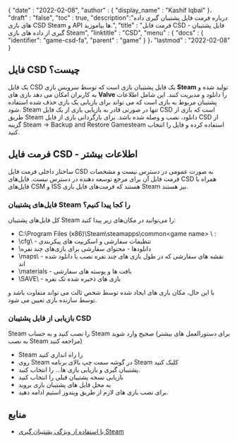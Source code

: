 {
  "date" : "2022-02-08",
  "author" : {
    "display_name" : "Kashif Iqbal"
}،
  "draft" : "false",
  "toc" : true,
  "description":"درباره فرمت فایل پشتیبان گیری داده های بازی CSD Steam و API ها بیاموزید.",
  "title" : "فرمت فایل CSD - فایل پشتیبان گیری از داده های بازی Steam",
  "linktitle" : "CSD",
  "menu" : {
    "docs" : {
      "identifier": "game-csd-fa",
      "parent" : "game"
}
}،
  "lastmod" : "2022-02-08"
}

## فایل CSD چیست؟

یک فایل CSD یک فایل پشتیبان بازی است که توسط سرویس بازی **Steam** تولید شده و به کاربران امکان می دهد بازی های **Valve** را دانلود و مدیریت کنند. این شامل اطلاعات پشتیبان مربوط به بازی است که می تواند برای بازیابی یک بازی حذف شده استفاده شود. Steam تنها در صورتی قادر به بازیابی بازی از یک فایل CSD است که بازی از طریق Steam دانلود، نصب و وصله شده باشد. برای بازگردانی بازی از فایل CSD از گزینه Steam → Backup and Restore Gamesteam استفاده کرده و فایل را انتخاب کنید.

## فرمت فایل CSD - اطلاعات بیشتر

ساختار داخلی فرمت فایل CSD به صورت عمومی در دسترس نیست و مشخصات فرمت فایل آن برای مرجع توسعه دهنده در دسترس نیست. فایل‌های CSD همراه با فایل‌های CSM و ISS هستند که فرمت‌های فایل بازی Steam نیز هستند.

### فایل‌های پشتیبان Steam را کجا پیدا کنیم؟

کل فایل‌های پشتیبان Steam را می‌توانید در مکان‌های زیر پیدا کنید:

 * C:\Program Files (x86)\Steam\steamapps\common\<game name> \ :
 * \cfg\ - تنظیمات سفارشی و اسکریپت های پیکربندی
 * \دانلودها - محتوای سفارشی برای بازی‌های چند نفره
 * \maps\ - نقشه های سفارشی که در طول بازی های چند نفره نصب یا دانلود شده اند
 * \materials - بافت ها و پوسته های سفارشی
 * \SAVE\ - بازی های ذخیره شده تک نفره

با این حال، مکان بازی های ایجاد شده توسط شخص ثالث می تواند متفاوت باشد و توسط سازنده بازی تعیین می شود.

### بازیابی از فایل پشتیبان CSD

Steam را نصب کنید و به حساب Steam صحیح وارد شوید (برای دستورالعمل های بیشتر به نصب Steam مراجعه کنید)
 * Steam را راه اندازی کنید
 * روی Steam در گوشه سمت چپ بالای برنامه Steam کلیک کنید
 * پشتیبان گیری و بازیابی بازی ها... را انتخاب کنید.
 * بازیابی نسخه پشتیبان قبلی را انتخاب کنید
 * به محل فایل های پشتیبان بازی بروید
 * برای نصب بازی های لازم از طریق ویندوز استیم ادامه دهید.

## منابع

 * [با استفاده از ویژگی پشتیبان گیری Steam](https://help.steampowered.com/en/faqs/view/4593-5CB7-DC3C-64F0)

